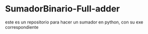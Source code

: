 # SumadorBinario-Full-adder
este es un repositorio para hacer un sumador en python, con su exe correspondiente
